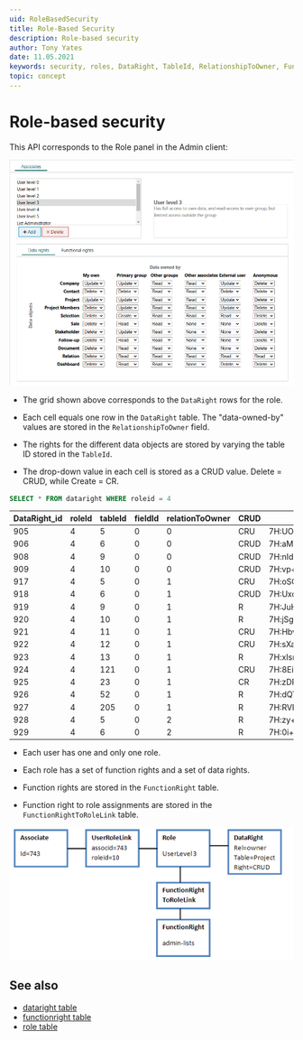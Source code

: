 ```yaml
---
uid: RoleBasedSecurity
title: Role-Based Security
description: Role-based security
author: Tony Yates
date: 11.05.2021
keywords: security, roles, DataRight, TableId, RelationshipToOwner, FunctionRight, FunctionRightToRoleLink
topic: concept
---
```


# Role-based security

This API corresponds to the Role panel in the Admin client:

![Admin Role panel -screenshot][img1]

* The grid shown above corresponds to the `DataRight` rows for the role.

* Each cell equals one row in the `DataRight` table. The "data-owned-by" values are stored in the `RelationshipToOwner` field.

* The rights for the different data objects are stored by varying the table ID stored in the `TableId`.

* The drop-down value in each cell is stored as a CRUD value. Delete = CRUD, while Create = CR.

```SQL
SELECT * FROM dataright WHERE roleid = 4
```

| DataRight_id | roleId | tableId | fieldId | relationToOwner | CRUD | encryptedCheck |
|---|---|---|---|---|---|---|
|905 |4 |5 |0 |0 |CRU |7H:UOlVueRgafCxieVTaP4px6InBK4=|
|906 |4 |6 |0 |0 |CRUD |7H:aMbWjFAVzdEc2xGuPbr3JOnLfaM=|
|908 |4 |9 |0 |0 |CRUD |7H:nIdttOSoKMQ2rVjC0L4Vu2lumTk=|
|909 |4 |10 |0 |0 |CRUD |7H:vp+MAd5MFusbcfmtuOs0Wcxep6g=|
|917 |4 |5 |0 |1 |CRU |7H:oSCLnmCjpeby+2lWX9z8gADkhik=|
|918 |4 |6 |0 |1 |CRUD |7H:UxoDEAvPL0a7j4tV3cmBDb4g2ck=|
|919 |4 |9 |0 |1 |R |7H:JuHX/ZqpL01mzxUj8l636nu4AEY=|
|920 |4 |10 |0 |1 |R |7H:jSgdZ1oqyB9FYQBl/E33Tv+ZMg0=|
|921 |4 |11 |0 |1 |CRU |7H:HbvJ6WYC4DaUbtz0D6ejJ7GpoHw=|
|922 |4 |12 |0 |1 |CRU |7H:sXaCJPw5BfK5Q5+pI4cPyUzGhCo=|
|923 |4 |13 |0 |1 |R |7H:xIsngNKBviz/1nv/3StgZ2FkkdI=|
|924 |4 |121 |0 |1 |CRU |7H:8EiFxTK2QjRvYYsV+U9Ri0aP2ic=|
|925 |4 |23 |0 |1 |CR |7H:zDPim8LiEodN08n3lP72abzhdzo=|
|926 |4 |52 |0 |1 |R |7H:dQYRaFLYpCTgEz0f0Zk40VHmLyI=|
|927 |4 |205 |0 |1 |R |7H:RVRMoV1GUBwa3gXKCN5XqLibZpM=|
|928 |4 |5 |0 |2 |R |7H:zy+Xtn+aZnt+dbZ73trypNOFpZA=|
|929 |4 |6 |0 |2 |R |7H:0i+rhE226BZeIfGzmBsh8DwS5Xg=|

* Each user has one and only one role.

* Each role has a set of function rights and a set of data rights.

* Function rights are stored in the `FunctionRight` table.

* Function right to role assignments are stored in the `FunctionRightToRoleLink` table.

![x][img3]

## See also

* [dataright table][1]
* [functionright table][2]
* [role table][3]

<!-- Referenced links -->
[1]: ../../database/tables/dataright.md
[2]: ../../database/tables/functionright.md
[3]: ../../database/tables/role.md

<!-- Referenced images -->
[img1]: media/admin-role.png
[img3]: media/role-diagram.png
